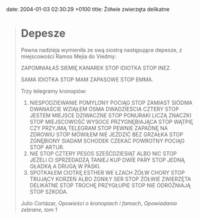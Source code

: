 date: 2004-01-03 02:30:29 +0100
title: Żółwie zwierzęta delikatne

> Depesze
> =======
>
> Pewna nadzieja wymieniła ze swą siostrą następujące depesze, z miejscowości Ramos Mejia do Viedmy:
>
> ZAPOMNIAŁAŚ SIEMIĘ KANAREK STOP IDIOTKA STOP INEZ.
>
> SAMA IDIOTKA STOP MAM ZAPASOWE STOP EMMA.
>
> Trzy telegramy kronopiów:
>
> 1. NIESPODZIEWANIE POMYLONY POCIĄG STOP ZAMIAST SIÓDMA DWANAŚCIE WZIĄŁEM ÓSMA DWADZIEŚCIA CZTERY STOP JESTEM MIEJSCE DZIWACZNE STOP PONURAKI LICZĄ ZNACZKI STOP MIEJSCOWOŚĆ WYSOCE PRZYGNĘBIAJĄCA STOP WĄTPIĘ CZY PRZYJMĄ TELEGRAM STOP PEWNIE ZAPADNĘ NA ZDROWIU STOP MÓWIŁEM NIE JEŹDZIĆ BEZ GRZAŁKA STOP ZGNĘBIONY SIADAM SCHODEK CZEKAĆ POWROTNY POCIĄG STOP ARTUR.</li>
> 2. NIE STOP CZTERY PESOS SZEŚĆDZIESIĄT ALBO NIC STOP JEŻELI CI SPRZEDADZĄ TANIEJ KUP DWIE PARY STOP JEDNĄ GŁADKĄ A DRUGĄ W PASKI.</li>
> 3. SPOTKAŁEM CIOTKĘ ESTHER WE ŁZACH ŻÓŁW CHORY STOP TRUJĄCY KORZEŃ ALBO ZGNIŁY SER STOP ŻÓŁWIE ZWIERZĘTA DELIKATNE STOP TROCHĘ PRZYGŁUPIE STOP NIE ODRÓŻNIAJĄ STOP SZKODA.</li>
>
> Julio Cortázar, <cite>Opowieści o kronopiach i famach</cite>, <cite>Opowiadania zebrane, tom 1</cite>
